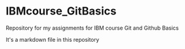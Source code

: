 # IBMcourse_GitBasics
Repository for my assignments for IBM course Git and Github Basics

It's a markdown file in this repository
